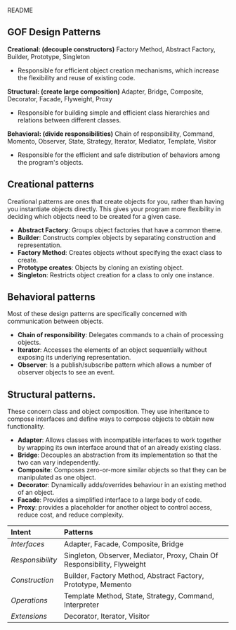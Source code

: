 README

## GOF Design Patterns

**Creational: (decouple constructors)** Factory Method, Abstract Factory, Builder, Prototype, Singleton
+   Responsible for efficient object creation mechanisms, which increase the flexibility and reuse of existing code.

**Structural: (create large composition)** Adapter, Bridge, Composite, Decorator, Facade, Flyweight, Proxy
+   Responsible for building simple and efficient class hierarchies and relations between different classes.

**Behavioral: (divide responsibilities)** Chain of responsibility, Command, Momento, Observer, State, Strategy, Iterator, Mediator, Template, Visitor
+   Responsible for the efficient and safe distribution of behaviors among the program's objects.

## Creational patterns
Creational patterns are ones that create objects for you, rather than having you
instantiate objects directly. This gives your program more flexibility in deciding
which objects need to be created for a given case.
+   **Abstract Factory**: Groups object factories that have a common theme.
+   **Builder**: Constructs complex objects by separating construction and
representation.
+   **Factory Method**: Creates objects without specifying the exact class to create.
+   **Prototype creates**: Objects by cloning an existing object.
+   **Singleton**: Restricts object creation for a class to only one instance.

## Behavioral patterns
Most of these design patterns are specifically concerned with communication between objects.
+   **Chain of responsibility**: Delegates commands to a chain of processing objects.
+   **Iterator**: Accesses the elements of an object sequentially without exposing its underlying representation.
+   **Observer**: Is a publish/subscribe pattern which allows a number of observer objects to see an event.

## Structural patterns.
These concern class and object composition. They use inheritance to compose interfaces and define ways to compose objects to obtain new functionality.
+   **Adapter**: Allows classes with incompatible interfaces to work together by wrapping its own interface around that of an already existing class.
+   **Bridge**: Decouples an abstraction from its implementation so that the two can vary independently.
+   **Composite**: Composes zero-or-more similar objects so that they can be manipulated as one object.
+   **Decorator**: Dynamically adds/overrides behaviour in an existing method of an object.
+   **Facade**: Provides a simplified interface to a large body of code.
+   **Proxy**: provides a placeholder for another object to control access, reduce cost, and reduce complexity.

 **Intent** | **Patterns**
:-----------|:------------
 *Interfaces*    |Adapter, Facade, Composite, Bridge
 *Responsibility*|Singleton, Observer, Mediator, Proxy, Chain Of Responsibility, Flyweight
 *Construction*  |Builder, Factory Method, Abstract Factory, Prototype, Memento
 *Operations*    |Template Method, State, Strategy, Command, Interpreter
 *Extensions*    |Decorator, Iterator, Visitor

